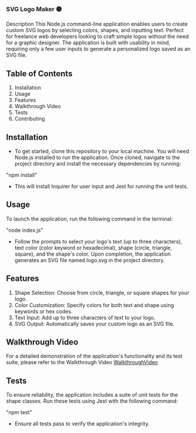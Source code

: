 ### SVG Logo Maker 🟣
Description
This Node.js command-line application enables users to create custom SVG logos by selecting colors, shapes, and inputting text. Perfect for freelance web developers looking to craft simple logos without the need for a graphic designer. The application is built with usability in mind, requiring only a few user inputs to generate a personalized logo saved as an SVG file.

## Table of Contents
1. Installation
2. Usage
3. Features
4. Walkthrough Video
5. Tests
6. Contributing

## Installation
- To get started, clone this repository to your local machine. You will need Node.js installed to run the application. Once cloned, navigate to the project directory and install the necessary dependencies by running:

"npm install"

- This will install Inquirer for user input and Jest for running the unit tests.

## Usage
To launch the application, run the following command in the terminal:

"node index.js"

- Follow the prompts to select your logo's text (up to three characters), text color (color keyword or hexadecimal), shape (circle, triangle, square), and the shape's color. Upon completion, the application generates an SVG file named logo.svg in the project directory.

## Features
1. Shape Selection: Choose from circle, triangle, or square shapes for your logo.
2. Color Customization: Specify colors for both text and shape using keywords or hex codes.
3. Text Input: Add up to three characters of text to your logo.
4. SVG Output: Automatically saves your custom logo as an SVG file.

## Walkthrough Video
For a detailed demonstration of the application's functionality and its test suite, please refer to the Walkthrough Video [WalkthroughVideo](walkthrough%20video.mp4)

## Tests
To ensure reliability, the application includes a suite of unit tests for the shape classes. Run these tests using Jest with the following command:

"npm test"
 - Ensure all tests pass to verify the application's integrity.